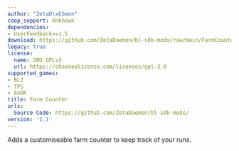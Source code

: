 ```yaml
---
author: "ZetaD\xE6mon"
coop_support: Unknown
dependencies:
- UserFeedback>=1.5
download: https://github.com/ZetaDaemon/bl-sdk-mods/raw/main/FarmCounter/FarmCounter.zip
legacy: true
license:
  name: GNU GPLv3
  url: https://choosealicense.com/licenses/gpl-3.0
supported_games:
- BL2
- TPS
- AoDK
title: Farm Counter
urls:
  Source Code: https://github.com/ZetaDaemon/bl-sdk-mods/
version: '1.1'
---
```

Adds a customiseable farm counter to keep track of your runs.